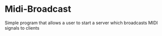 # Midi-Broadcast

Simple program that allows a user to start a server which broadcasts MIDI signals to clients

